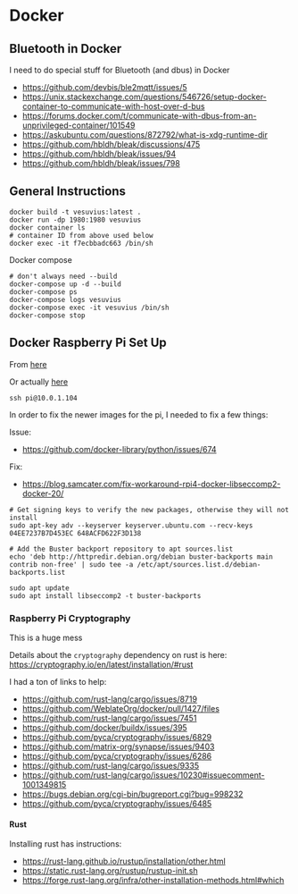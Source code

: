 # Docker

## Bluetooth in Docker

I need to do special stuff for Bluetooth (and dbus) in Docker

* https://github.com/devbis/ble2mqtt/issues/5
* https://unix.stackexchange.com/questions/546726/setup-docker-container-to-communicate-with-host-over-d-bus
* https://forums.docker.com/t/communicate-with-dbus-from-an-unprivileged-container/101549
* https://askubuntu.com/questions/872792/what-is-xdg-runtime-dir
* https://github.com/hbldh/bleak/discussions/475
* https://github.com/hbldh/bleak/issues/94
* https://github.com/hbldh/bleak/issues/798

## General Instructions

```
docker build -t vesuvius:latest .
docker run -dp 1980:1980 vesuvius
docker container ls
# container ID from above used below
docker exec -it f7ecbbadc663 /bin/sh
```

Docker compose

```
# don't always need --build
docker-compose up -d --build
docker-compose ps
docker-compose logs vesuvius
docker-compose exec -it vesuvius /bin/sh
docker-compose stop
```

## Docker Raspberry Pi Set Up

From [here](https://dev.to/elalemanyo/how-to-install-docker-and-docker-compose-on-raspberry-pi-1mo)

Or actually [here](https://pumpingco.de/blog/setup-your-raspberry-pi-for-docker-and-docker-compose/)

```
ssh pi@10.0.1.104
```

In order to fix the newer images for the pi, I needed to fix a few things:

Issue:

* https://github.com/docker-library/python/issues/674

Fix:

* https://blog.samcater.com/fix-workaround-rpi4-docker-libseccomp2-docker-20/

```
# Get signing keys to verify the new packages, otherwise they will not install
sudo apt-key adv --keyserver keyserver.ubuntu.com --recv-keys 04EE7237B7D453EC 648ACFD622F3D138

# Add the Buster backport repository to apt sources.list
echo 'deb http://httpredir.debian.org/debian buster-backports main contrib non-free' | sudo tee -a /etc/apt/sources.list.d/debian-backports.list

sudo apt update
sudo apt install libseccomp2 -t buster-backports
```

### Raspberry Pi Cryptography

This is a huge mess

Details about the `cryptography` dependency on rust is here: https://cryptography.io/en/latest/installation/#rust

I had a ton of links to help:

* https://github.com/rust-lang/cargo/issues/8719
* https://github.com/WeblateOrg/docker/pull/1427/files
* https://github.com/rust-lang/cargo/issues/7451
* https://github.com/docker/buildx/issues/395
* https://github.com/pyca/cryptography/issues/6829
* https://github.com/matrix-org/synapse/issues/9403
* https://github.com/pyca/cryptography/issues/6286
* https://github.com/rust-lang/cargo/issues/9335
* https://github.com/rust-lang/cargo/issues/10230#issuecomment-1001349815
* https://bugs.debian.org/cgi-bin/bugreport.cgi?bug=998232
* https://github.com/pyca/cryptography/issues/6485

#### Rust

Installing rust has instructions:

* https://rust-lang.github.io/rustup/installation/other.html
* https://static.rust-lang.org/rustup/rustup-init.sh
* https://forge.rust-lang.org/infra/other-installation-methods.html#which
